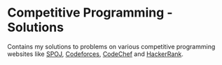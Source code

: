 # Competitive Programming - Solutions
Contains my solutions to problems on various competitive programming websites like <a href="http://spoj.com/users/nishant_141077">SPOJ</a>, <a href="http://codeforces.com/profile/elPrimo">Codeforces</a>, <a href="https://www.codechef.com/users/nishant_141077">CodeChef</a> and <a href="https://www.hackerrank.com/nishant_141077">HackerRank</a>.
